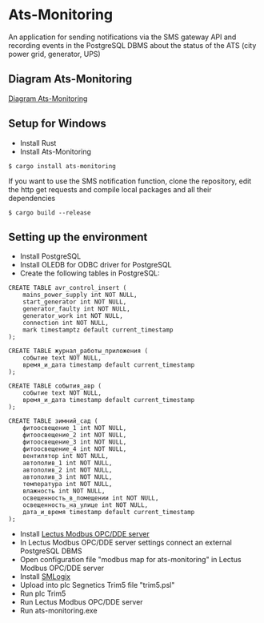 # Ats-Monitoring
An application for sending notifications via the SMS gateway API and recording events in the PostgreSQL DBMS about the status of the ATS (city power grid, generator, UPS)
## Diagram Ats-Monitoring
[Diagram Ats-Monitoring](https://viewer.diagrams.net/?tags=%7B%7D&highlight=0000ff&edit=_blank&layers=1&nav=1&title=diagram%20ats-monitoring.drawio.html#R7VrbcuI4EP0aHpnyBTvwGCDJzhbZYZbszLOwhdFGlryyDCRfvy1bxhjbhBASyAxVFKAjWWq1uk%2BfKLTsQbi6Eyia33Mf05Zl%2BKuWPWxZ1lXXgncFPGnA6mRAIIifQWYBTMgz1qCh0YT4OC4NlJxTSaIy6HHGsCdLGBKCL8vDZpyWV41QgCvAxEO0iv4kvpxr1DSMouMPTIK5Xrrr6I4p8h4DwROm12Oc4awnRPk0emg8Rz5fbkD2TcseCM5l9i1cDTBVXs09lj1329C7NllgJvd5ICZJEDwPb5%2FnV9N%2B2BfB4Puf7V42ywLRRLtCGyufct9gH1ylm1zIOQ84Q%2FSmQPvp%2FrFaxoBWMWbEeQSgCeC%2FWMonfe4okRyguQyp7p1xJnWn6UK7ujW925gnwtN22T3TMXC3052ZTrdjeO08cJAIsNyxZx2aal8bk2un3WEeYimeYIDAFEmyKIcI0pEWrMcVLocv2uv1J9Bkccn7LgXb%2Bz5ZlE7B%2FS9RcZJ6qh2nrrqGAeCkVdGpzKMkYKUnPPAhFpuD3EB%2F0nzGQ5bKZvnKokQ97pNYCjJNJOFMNfGCwDnpJcAv2SrllQFOt5mjW3G3wEISSNFrvSWpgqmfb1Bvy%2B7HEfIICx7SUOsWwAjPVBBYBfK3zl8zxeYoUgt5yVSFcKyjz0h9L4Bj1EbsIQScSuMsQrVtnXLwlqN%2FneWq4fGQePo7RVNM%2B2u6GHDKwfxhShjwmBT8cc09eU7copBQRak%2FsPARQ1upYjXmifIdXu2M7rw3p6ecuXVzWdCgbWtsvsGAa1p7S0LUpqfVmBRRbZyGkO%2BEZUHqqhg1jOL9TakxbcqVvH7lD5rNc0DssX3Sy3Tr0uv6YbKRLdlclSRqyK2K9YBF29hc1HqGquRp3FNGTq99KqHbCCWHklG9t8Z8qY7TiJMogrR50UPV9Y9t0R1mWCDJxTkY8894cg5mjEfAC8aYrJSEfL05AFYj6YVSkodqGqCgUIAeZzRl6RlR5LRJ577g0UMuIYxdYuQVJNtzSiRr2lWWNbs1LLseeHSWNe3Pq%2Fx2qboX1Z9pnkr%2B7TK7UQJ%2BtKD7SbLZjQAJH7OLhPt8Es52T67hnDdouEy9ZZotw9tp3BT6LusD78i2jiXVd7CaO6yMDWCQ4MoTHpoShuUBimwq9tVon0SApaX9QZDQOQel8eMvZU6MxQKLnS7%2FrcRHxzq9%2BDAq%2FBByf5rEKnoGY5jz67jiR5XvddVjk9eVy7aLTkh8PxUr5apiV6uKvWbxLWoXXCKJpuslIg5VMnWK04cX7GZgfHFaDpg5gLZZtOGlhgsJdAFTI5IeI0axXOI4D%2BS9BND%2BB271tuqBWXPgtfXAfa%2FzvvrFxKa5712j6ZyV2jSbbxzfJhsnmmQNwXnYyKwXeXgG8tB1Ti4P8319Dn34Ybd9Iw7JsJ9ieaerwKpgPHQv76XpRpC4qU74NlaxNxzeHFniFciYxzIQePJ9tHPmXVNcy7h9zxmRXAA9vXKaLbF5brLSvfpSFpZXNTrDsp0PFZbV65SLsHw3YekaJxeWzRcNb7wG4%2BIxhrNJ%2F515UTPnq2Z6ndOrGfeiZuouyCjBTO6seb%2BtisluphYEL48vW74JxOCPTcsYQmmBj3vCfn3tYRo1teijxUe3wgMXzXFszdHtVc%2FZPY7kgGbxa7y0b%2BPHjvbN%2Fw%3D%3D)
## Setup for Windows
* Install Rust
* Install Ats-Monitoring
```
$ cargo install ats-monitoring
```
If you want to use the SMS notification function, clone the repository, edit the http get requests and
compile local packages and all their dependencies
```
$ cargo build --release
```
## Setting up the environment
* Install PostgreSQL
* Install OLEDB for ODBC driver for PostgreSQL
* Create the following tables in PostgreSQL:
```
CREATE TABLE avr_control_insert (
    mains_power_supply int NOT NULL,
    start_generator int NOT NULL,
    generator_faulty int NOT NULL,
    generator_work int NOT NULL,
    connection int NOT NULL,
    mark timestamptz default current_timestamp
);
```
```
CREATE TABLE журнал_работы_приложения (
    событие text NOT NULL,
    время_и_дата timestamp default current_timestamp
);
```
```
CREATE TABLE события_авр (
    событие text NOT NULL,
    время_и_дата timestamp default current_timestamp
);
```
```
CREATE TABLE зимний_сад (
    фитоосвещение_1 int NOT NULL,
    фитоосвещение_2 int NOT NULL,
    фитоосвещение_3 int NOT NULL,
    фитоосвещение_4 int NOT NULL,
    вентилятор int NOT NULL,
    автополив_1 int NOT NULL,
    автополив_2 int NOT NULL,
    автополив_3 int NOT NULL,
    температура int NOT NULL,
    влажность int NOT NULL,
    освещенность_в_помещении int NOT NULL, 
    освещенность_на_улице int NOT NULL,
    дата_и_время timestamp default current_timestamp
);
```
* Install [Lectus Modbus OPC/DDE server](http://www.lectussoft.com/)
* In Lectus Modbus OPC/DDE server settings connect an external PostgreSQL DBMS
* Open configuration file "modbus map for ats-monitoring" in Lectus Modbus OPC/DDE server
* Install [SMLogix](https://segnetics.com/ru/smlogix)
* Upload into plc Segnetics Trim5 file "trim5.psl"
* Run plc Trim5
* Run Lectus Modbus OPC/DDE server
* Run ats-monitoring.exe
